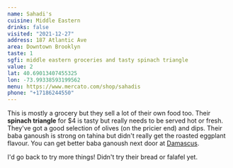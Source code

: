 ```yaml
---
name: Sahadi's
cuisine: Middle Eastern
drinks: false
visited: "2021-12-27"
address: 187 Atlantic Ave
area: Downtown Brooklyn
taste: 1
sgfi: middle eastern groceries and tasty spinach triangle
value: 2
lat: 40.69013407455325
lon: -73.99338593199562
menu: https://www.mercato.com/shop/sahadis
phone: "+17186244550"
---
```


This is mostly a grocery but they sell a lot of their own food too. Their **spinach triangle** for $4 is tasty but really needs to be served hot or fresh. They've got a good selection of olives (on the pricier end) and dips. Their baba ganoush is strong on tahina but didn't really get the roasted eggplant flavour. You can get better baba ganoush next door at [Damascus](/places/damascus).

I'd go back to try more things! Didn't try their bread or falafel yet.

